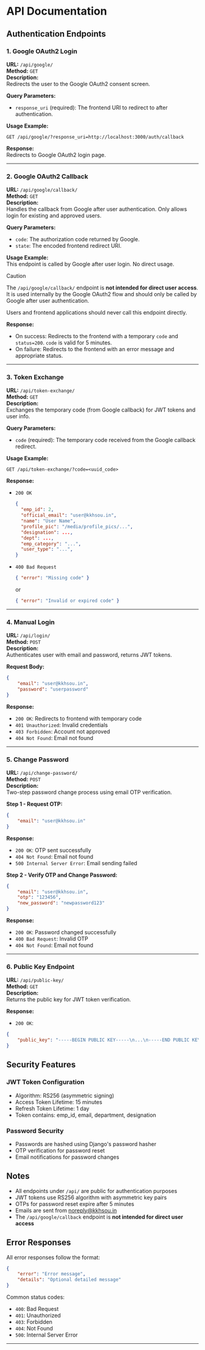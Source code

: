 # API Documentation

## Authentication Endpoints

### 1. Google OAuth2 Login

**URL:** `/api/google/`  
**Method:** `GET`  
**Description:**  
Redirects the user to the Google OAuth2 consent screen.

**Query Parameters:**
- `response_uri` (required): The frontend URI to redirect to after authentication.


**Usage Example:**
```
GET /api/google/?response_uri=http://localhost:3000/auth/callback
```

**Response:**  
Redirects to Google OAuth2 login page.

---

### 2. Google OAuth2 Callback

**URL:** `/api/google/callback/`  
**Method:** `GET`  
**Description:**  
Handles the callback from Google after user authentication. Only allows login for existing and approved users.

**Query Parameters:**
- `code`: The authorization code returned by Google.
- `state`: The encoded frontend redirect URI.

**Usage Example:**  
This endpoint is called by Google after user login. No direct usage.

> [!CAUTION]
>
> The `/api/google/callback/` endpoint is **not intended for direct user access**.
> It is used internally by the Google OAuth2 flow and should only be called by Google after user authentication.
>
> Users and frontend applications should never call this endpoint directly.


**Response:**  
- On success: Redirects to the frontend with a temporary `code` and `status=200`. `code` is valid for 5 minutes.
- On failure: Redirects to the frontend with an error message and appropriate status.

---

### 3. Token Exchange

**URL:** `/api/token-exchange/`  
**Method:** `GET`  
**Description:**  
Exchanges the temporary code (from Google callback) for JWT tokens and user info.

**Query Parameters:**
- `code` (required): The temporary code received from the Google callback redirect.

**Usage Example:**
```
GET /api/token-exchange/?code=<uuid_code>
```

**Response:**
- `200 OK`  
  ```json
  {
    "emp_id": 2,
    "official_email": "user@kkhsou.in",
    "name": "User Name",
    "profile_pic": "/media/profile_pics/...",
    "designation": ...,
    "dept": ...,
    "emp_category": "...",
    "user_type": "...",
  }
  ```
- `400 Bad Request`  
  ```json
  { "error": "Missing code" }
  ```
  or  
  ```json
  { "error": "Invalid or expired code" }
  ```

---

### 4. Manual Login

**URL:** `/api/login/`  
**Method:** `POST`  
**Description:**  
Authenticates user with email and password, returns JWT tokens.

**Request Body:**
```json
{
    "email": "user@kkhsou.in",
    "password": "userpassword"
}
```

**Response:**
- `200 OK`: Redirects to frontend with temporary code
- `401 Unauthorized`: Invalid credentials
- `403 Forbidden`: Account not approved
- `404 Not Found`: Email not found

---

### 5. Change Password

**URL:** `/api/change-password/`  
**Method:** `POST`  
**Description:**  
Two-step password change process using email OTP verification.

**Step 1 - Request OTP:**
```json
{
    "email": "user@kkhsou.in"
}
```

**Response:**
- `200 OK`: OTP sent successfully
- `404 Not Found`: Email not found
- `500 Internal Server Error`: Email sending failed

**Step 2 - Verify OTP and Change Password:**
```json
{
    "email": "user@kkhsou.in",
    "otp": "123456",
    "new_password": "newpassword123"
}
```

**Response:**
- `200 OK`: Password changed successfully
- `400 Bad Request`: Invalid OTP
- `404 Not Found`: Email not found

---

### 6. Public Key Endpoint

**URL:** `/api/public-key/`  
**Method:** `GET`  
**Description:**  
Returns the public key for JWT token verification.

**Response:**
- `200 OK`:
```json
{
    "public_key": "-----BEGIN PUBLIC KEY-----\n...\n-----END PUBLIC KEY-----"
}
```

## Security Features

### JWT Token Configuration
- Algorithm: RS256 (asymmetric signing)
- Access Token Lifetime: 15 minutes
- Refresh Token Lifetime: 1 day
- Token contains: emp_id, email, department, designation

### Password Security
- Passwords are hashed using Django's password hasher
- OTP verification for password reset
- Email notifications for password changes

## Notes

- All endpoints under `/api/` are public for authentication purposes
- JWT tokens use RS256 algorithm with asymmetric key pairs
- OTPs for password reset expire after 5 minutes
- Emails are sent from noreply@kkhsou.in
- The `/api/google/callback` endpoint is **not intended for direct user access**

## Error Responses

All error responses follow the format:
```json
{
    "error": "Error message",
    "details": "Optional detailed message"
}
```

Common status codes:
- `400`: Bad Request
- `401`: Unauthorized
- `403`: Forbidden
- `404`: Not Found
- `500`: Internal Server Error

---


<!-- For more details, see the implementation in -->

